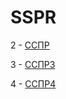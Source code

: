 # SSPR
2 - [ССПР](https://github.com/vasmaae/SSPR/blob/main/%D0%A1%D0%A1%D0%9F%D0%A0.md)

3 - [ССПР3](https://github.com/vasmaae/SSPR/blob/main/%D0%A1%D0%A1%D0%9F%D0%A03.md)

4 - [ССПР4](https://github.com/vasmaae/SSPR/blob/main/%D0%A1%D0%A1%D0%9F%D0%A04.md)
